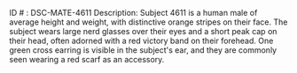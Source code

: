 ID # : DSC-MATE-4611
Description: Subject 4611 is a human male of average height and weight, with distinctive orange stripes on their face. The subject wears large nerd glasses over their eyes and a short peak cap on their head, often adorned with a red victory band on their forehead. One green cross earring is visible in the subject's ear, and they are commonly seen wearing a red scarf as an accessory.